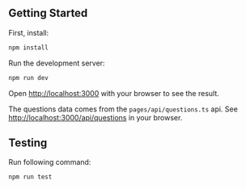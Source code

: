 ## Getting Started

First, install:

```bash
npm install
```

Run the development server:

```bash
npm run dev
```

Open [http://localhost:3000](http://localhost:3000) with your browser to see the result.

The questions data comes from the `pages/api/questions.ts` api. See [http://localhost:3000/api/questions](http://localhost:3000/api/questions) in your browser.

## Testing

Run following command:

```bash
npm run test
```
